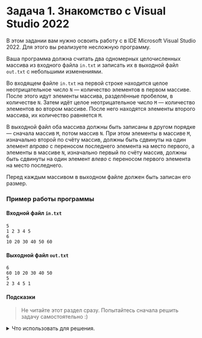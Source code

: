 # Задача 1. Знакомство с Visual Studio 2022
В этом задании вам нужно освоить работу с в IDE Microsoft Visual Studio 2022. Для этого вы реализуете несложную программу.

Ваша программа должна считать два одномерных целочисленных массива из входного файла `in.txt` и записать их в выходной файл `out.txt` с небольшими изменениями.

Во входящем файле `in.txt` на первой строке находится целое неотрицательное число `N` — количество элементов в первом массиве. После этого идут элементы массива, разделённые пробелом, в количестве `N`. Затем идёт целое неотрицательное число `M` — количество элементов во втором массиве. После него находятся элементы второго массива, их количество равняется `M`.

В выходной файл оба массива должны быть записаны в другом порядке — сначала массив `M`, потом массив `N`. При этом элементы в массиве `M`, изначально второй по счёту массив, должны быть сдвинуты на один элемент *вправо* с переносом последнего элемента на место первого, а элементы в массиве `N`, изначально первый по счёту массив, должны быть сдвинуты на один элемент *влево* с переносом первого элемента на место последнего.

Перед каждым массивом в выходном файле должен быть записан его размер.

### Пример работы программы
#### Входной файл `in.txt`
```
5
1 2 3 4 5
6
10 20 30 40 50 60
```
#### Выходной файл `out.txt`
```
6
60 10 20 30 40 50
5
2 3 4 5 1
```

#### Подсказки

> Не читайте этот раздел сразу. Попытайтесь сначала решить задачу самостоятельно :)

<details>

<summary>Что использовать для решения.</summary>

Вспомните, из какой директории программа, написанная в Visual Studio, пытается считать текстовые файлы. Пересмотрите лекцию.

Не забывайте пользоваться инструментарием для отладки (точки останова).

</details>
